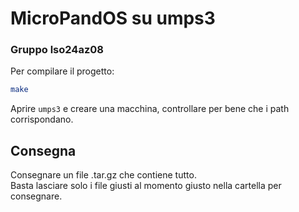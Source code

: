# MicroPandOS su umps3

### Gruppo lso24az08

Per compilare il progetto:
```bash
make
```

Aprire `umps3` e creare una macchina, controllare per bene che i path corrispondano.

## Consegna
Consegnare un file .tar.gz che contiene tutto.  
Basta lasciare solo i file giusti al momento giusto nella cartella per consegnare.
